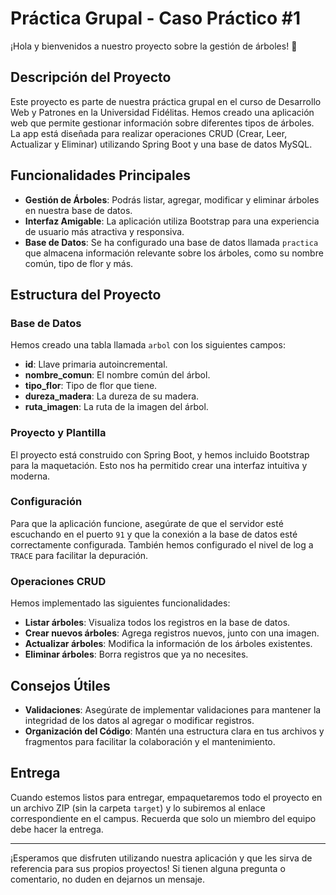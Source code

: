 # Práctica Grupal - Caso Práctico #1

¡Hola y bienvenidos a nuestro proyecto sobre la gestión de árboles! 🎉

## Descripción del Proyecto

Este proyecto es parte de nuestra práctica grupal en el curso de Desarrollo Web y Patrones en la Universidad Fidélitas. Hemos creado una aplicación web que permite gestionar información sobre diferentes tipos de árboles. La app está diseñada para realizar operaciones CRUD (Crear, Leer, Actualizar y Eliminar) utilizando Spring Boot y una base de datos MySQL.

## Funcionalidades Principales

- **Gestión de Árboles**: Podrás listar, agregar, modificar y eliminar árboles en nuestra base de datos.
- **Interfaz Amigable**: La aplicación utiliza Bootstrap para una experiencia de usuario más atractiva y responsiva.
- **Base de Datos**: Se ha configurado una base de datos llamada `practica` que almacena información relevante sobre los árboles, como su nombre común, tipo de flor y más.

## Estructura del Proyecto

### Base de Datos

Hemos creado una tabla llamada `arbol` con los siguientes campos:

- **id**: Llave primaria autoincremental.
- **nombre_comun**: El nombre común del árbol.
- **tipo_flor**: Tipo de flor que tiene.
- **dureza_madera**: La dureza de su madera.
- **ruta_imagen**: La ruta de la imagen del árbol.

### Proyecto y Plantilla

El proyecto está construido con Spring Boot, y hemos incluido Bootstrap para la maquetación. Esto nos ha permitido crear una interfaz intuitiva y moderna.

### Configuración

Para que la aplicación funcione, asegúrate de que el servidor esté escuchando en el puerto `91` y que la conexión a la base de datos esté correctamente configurada. También hemos configurado el nivel de log a `TRACE` para facilitar la depuración.

### Operaciones CRUD

Hemos implementado las siguientes funcionalidades:

- **Listar árboles**: Visualiza todos los registros en la base de datos.
- **Crear nuevos árboles**: Agrega registros nuevos, junto con una imagen.
- **Actualizar árboles**: Modifica la información de los árboles existentes.
- **Eliminar árboles**: Borra registros que ya no necesites.

## Consejos Útiles

- **Validaciones**: Asegúrate de implementar validaciones para mantener la integridad de los datos al agregar o modificar registros.
- **Organización del Código**: Mantén una estructura clara en tus archivos y fragmentos para facilitar la colaboración y el mantenimiento.

## Entrega

Cuando estemos listos para entregar, empaquetaremos todo el proyecto en un archivo ZIP (sin la carpeta `target`) y lo subiremos al enlace correspondiente en el campus. Recuerda que solo un miembro del equipo debe hacer la entrega.

---

¡Esperamos que disfruten utilizando nuestra aplicación y que les sirva de referencia para sus propios proyectos! Si tienen alguna pregunta o comentario, no duden en dejarnos un mensaje.
